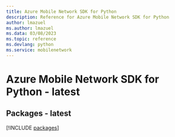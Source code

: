 ```yaml
---
title: Azure Mobile Network SDK for Python
description: Reference for Azure Mobile Network SDK for Python
author: lmazuel
ms.author: lmazuel
ms.data: 03/08/2023
ms.topic: reference
ms.devlang: python
ms.service: mobilenetwork
---
```

# Azure Mobile Network SDK for Python - latest
## Packages - latest
[!INCLUDE [packages](mobile-network-index.md)]